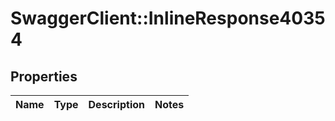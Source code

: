 # SwaggerClient::InlineResponse40354

## Properties
Name | Type | Description | Notes
------------ | ------------- | ------------- | -------------


